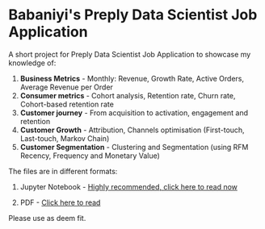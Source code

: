 # Babaniyi's Preply Data Scientist Job Application

A short project for Preply Data Scientist Job Application to showcase my knowledge of:

1. **Business Metrics** - Monthly: Revenue, Growth Rate, Active Orders, Average Revenue per Order
2. **Consumer metrics** - Cohort analysis, Retention rate, Churn rate, Cohort-based retention rate
3. **Customer journey** - From acquisition to activation, engagement and retention
4. **Customer Growth** - Attribution, Channels optimisation (First-touch, Last-touch, Markov Chain)
5. **Customer Segmentation** - Clustering and Segmentation (using RFM Recency, Frequency and Monetary Value)


The files are in different formats:

1. Jupyter Notebook - [Highly recommended, click here to read now](https://github.com/neahyo/PreplyApplication/blob/main/Preply_Retail.ipynb)

2. PDF - [Click here to read](https://github.com/neahyo/PreplyApplication/blob/main/Preply_Retail.pdf)


Please use as deem fit.
